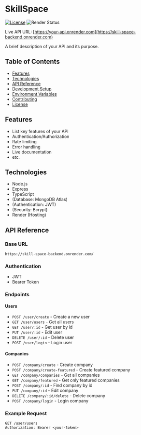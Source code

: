 # SkillSpace

[![License](https://img.shields.io/badge/license-MIT-blue.svg?style=flat-square)](LICENSE)
![Render Status](https://img.shields.io/badge/Render-Deployed-success)

Live API URL: [https://your-api.onrender.com](https://skill-space-backend.onrender.com)

A brief description of your API and its purpose.

## Table of Contents
- [Features](#features)
- [Technologies](#technologies)
- [API Reference](#api-reference)
- [Development Setup](#development-setup)
- [Environment Variables](#environment-variables)
- [Contributing](#contributing)
- [License](#license)

## Features
- List key features of your API
- Authentication/Authorization
- Rate limiting
- Error handling
- Live documentation
- etc.

## Technologies
- Node.js
- Express
- TypeScript
- (Database: MongoDB Atlas)
- (Authentication: JWT)
- (Security: Bcrypt)
- Render (Hosting)

## API Reference

### Base URL
`https://skill-space-backend.onrender.com/`

### Authentication
- JWT
- Bearer Token

### Endpoints

#### Users
- `POST /user/create` - Create a new user
- `GET /user/users` - Get all users
- `GET /user/:id` - Get user by id
- `PUT /user/:id` - Edit user
- `DELETE /user/:id` - Delete user
- `POST /user/login` - Login user


#### Companies
- `POST /company/create` - Create company
- `POST /company/create-featured` - Create featured company
- `GET /company/companies` - Get all companies
- `GET /company/featured` - Get only featured companies
- `POST /company/:id` - Find company by id
- `PUT /company/:id` - Edit company
- `DELETE /company/:id/delete` - Delete company
- `POST /company/login` - Login company



### Example Request
```http
GET /user/users
Authorization: Bearer <your-token>
